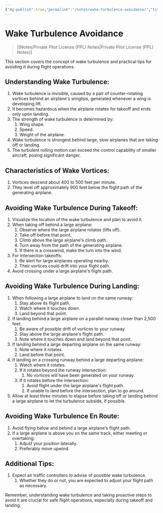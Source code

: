 ```yaml
---
{"dg-publish":true,"permalink":"/notes/wake-turbulence-avoidance/","title":"Wake Turbulence Avoidance","tags":["aviation","classnotes"]}
---
```



# Wake Turbulence Avoidance
> [[Notes/Private Pilot License (PPL) Notes\|Private Pilot License (PPL) Notes]]

This section covers the concept of wake turbulence and practical tips for avoiding it during flight operations.

## Understanding Wake Turbulence:

1. Wake turbulence is invisible, caused by a pair of counter-rotating vortices behind an airplane's wingtips, generated whenever a wing is developing lift.
2. It becomes hazardous when the airplane rotates for takeoff and ends only upon landing.
3. The strength of wake turbulence is determined by:
    1. Wing shape.
    2. Speed.
    3. Weight of the airplane.
4. Wake turbulence is strongest behind large, slow airplanes that are taking off or landing.
5. The turbulent rolling motion can exceed the control capability of smaller aircraft, posing significant danger.

## Characteristics of Wake Vortices:

1. Vortices descend about 400 to 500 feet per minute.
2. They level off approximately 900 feet below the flight path of the generating airplane.

## Avoiding Wake Turbulence During Takeoff:

1. Visualize the location of the wake turbulence and plan to avoid it.
2. When taking off behind a large airplane:
    1. Observe where the large airplane rotates (lifts off).
    2. Take off before that point.
    3. Climb above the large airplane's climb path.
    4. Turn away from the path of the generating airplane.
    5. If there is a crosswind, make the turn into the wind.
3. For intersection takeoffs:
    1. Be alert for large airplanes operating nearby.
    2. Their vortices could drift into your flight path.
4. Avoid crossing under a large airplane's flight path.

## Avoiding Wake Turbulence During Landing:

1. When following a large airplane to land on the same runway:
    1. Stay above its flight path.
    2. Watch where it touches down.
    3. Land beyond that point.
2. If landing behind a large airplane on a parallel runway closer than 2,500 feet:
    1. Be aware of possible drift of vortices to your runway.
    2. Stay above the large airplane's flight path.
    3. Note where it touches down and land beyond that point.
3. If landing behind a large departing airplane on the same runway:
    1. Note where it rotates.
    2. Land before that point.
4. If landing on a crossing runway behind a large departing airplane:
    1. Watch where it rotates.
    2. If it rotates beyond the runway intersection:
        1. No vortices will have been generated on your runway.
    3. If it rotates before the intersection:
        1. Avoid flight under the large airplane's flight path.
        2. If unable to land before the intersection, plan to go around.
5. Allow at least three minutes to elapse before taking off or landing behind a large airplane to let the turbulence subside, if possible.

## Avoiding Wake Turbulence En Route:

1. Avoid flying below and behind a large airplane's flight path.
2. If a large airplane is above you on the same track, either meeting or overtaking:
    1. Adjust your position laterally.
    2. Preferably move upwind.

## Additional Tips:

1. Expect air traffic controllers to advise of possible wake turbulence.
    1. Whether they do or not, you are expected to adjust your flight path as necessary.

Remember, understanding wake turbulence and taking proactive steps to avoid it are crucial for safe flight operations, especially during takeoff and landing.